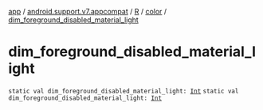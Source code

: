 [app](../../../index.md) / [android.support.v7.appcompat](../../index.md) / [R](../index.md) / [color](index.md) / [dim_foreground_disabled_material_light](.)

# dim_foreground_disabled_material_light

`static val dim_foreground_disabled_material_light: `[`Int`](https://kotlinlang.org/api/latest/jvm/stdlib/kotlin/-int/index.html)
`static val dim_foreground_disabled_material_light: `[`Int`](https://kotlinlang.org/api/latest/jvm/stdlib/kotlin/-int/index.html)